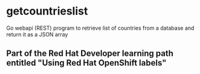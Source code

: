 # getcountrieslist
Go webapi (REST) program to retrieve list of countries from a database and return it as a JSON array

## Part of the Red Hat Developer learning path entitled "Using Red Hat OpenShift labels"
